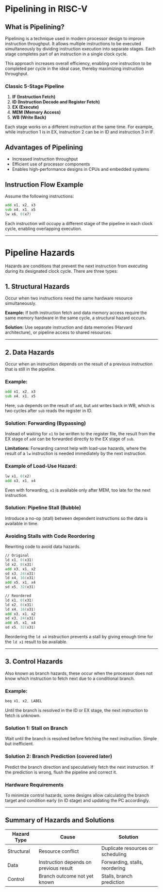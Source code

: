 # Pipelining in RISC-V

## What is Pipelining?

Pipelining is a technique used in modern processor design to improve instruction throughput. It allows multiple instructions to be executed simultaneously by dividing instruction execution into separate stages. Each stage completes part of an instruction in a single clock cycle.

This approach increases overall efficiency, enabling one instruction to be completed per cycle in the ideal case, thereby maximizing instruction throughput.

### Classic 5-Stage Pipeline

1. **IF (Instruction Fetch)**
2. **ID (Instruction Decode and Register Fetch)**
3. **EX (Execute)**
4. **MEM (Memory Access)**
5. **WB (Write Back)**

Each stage works on a different instruction at the same time. For example, while instruction 1 is in EX, instruction 2 can be in ID and instruction 3 in IF.

## Advantages of Pipelining

* Increased instruction throughput
* Efficient use of processor components
* Enables high-performance designs in CPUs and embedded systems

## Instruction Flow Example

Assume the following instructions:

```asm
add x1, x2, x3
sub x4, x1, x5
lw x6, 0(x7)
```

Each instruction will occupy a different stage of the pipeline in each clock cycle, enabling overlapping execution.

---

# Pipeline Hazards

Hazards are conditions that prevent the next instruction from executing during its designated clock cycle. There are three types:

## 1. Structural Hazards

Occur when two instructions need the same hardware resource simultaneously.

**Example:** If both instruction fetch and data memory access require the same memory hardware in the same cycle, a structural hazard occurs.

**Solution:** Use separate instruction and data memories (Harvard architecture), or pipeline access to shared resources.

---

## 2. Data Hazards

Occur when an instruction depends on the result of a previous instruction that is still in the pipeline.

### Example:

```asm
add x1, x2, x3
sub x4, x1, x5
```

Here, `sub` depends on the result of `add`, but `add` writes back in WB, which is two cycles after `sub` reads the register in ID.

### Solution: Forwarding (Bypassing)

Instead of waiting for `x1` to be written to the register file, the result from the EX stage of `add` can be forwarded directly to the EX stage of `sub`.

**Limitations:** Forwarding cannot help with load-use hazards, where the result of a `lw` instruction is needed immediately by the next instruction.

### Example of Load-Use Hazard:

```asm
lw x1, 0(x2)
add x3, x1, x4
```

Even with forwarding, `x1` is available only after MEM, too late for the next instruction.

### Solution: Pipeline Stall (Bubble)

Introduce a no-op (stall) between dependent instructions so the data is available in time.

### Avoiding Stalls with Code Reordering

Rewriting code to avoid data hazards.

```asm
// Original
ld x1, 0(x31)
ld x2, 8(x31)
add x3, x1, x2
sd x3, 24(x31)
ld x4, 16(x31)
add x5, x1, x4
sd x5, 32(x31)

// Reordered
ld x1, 0(x31)
ld x2, 8(x31)
ld x4, 16(x31)
add x3, x1, x2
sd x3, 24(x31)
add x5, x1, x4
sd x5, 32(x31)
```

Reordering the `ld x4` instruction prevents a stall by giving enough time for the `ld x1` result to be available.

---

## 3. Control Hazards

Also known as branch hazards, these occur when the processor does not know which instruction to fetch next due to a conditional branch.

### Example:

```asm
beq x1, x2, LABEL
```

Until the branch is resolved in the ID or EX stage, the next instruction to fetch is unknown.

### Solution 1: Stall on Branch

Wait until the branch is resolved before fetching the next instruction. Simple but inefficient.

### Solution 2: Branch Prediction (covered later)

Predict the branch direction and speculatively fetch the next instruction. If the prediction is wrong, flush the pipeline and correct it.

### Hardware Requirements

To minimize control hazards, some designs allow calculating the branch target and condition early (in ID stage) and updating the PC accordingly.

---

## Summary of Hazards and Solutions

| Hazard Type | Cause                                  | Solution                          |
| ----------- | -------------------------------------- | --------------------------------- |
| Structural  | Resource conflict                      | Duplicate resources or scheduling |
| Data        | Instruction depends on previous result | Forwarding, stalls, reordering    |
| Control     | Branch outcome not yet known           | Stalls, branch prediction         |



